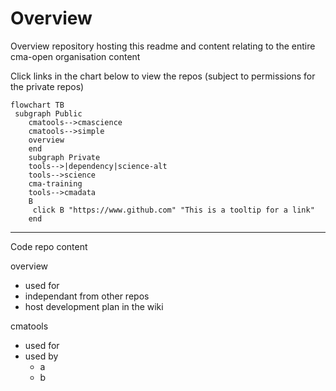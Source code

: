 # Overview

Overview repository hosting this readme and content relating to the entire cma-open organisation content

Click links in the chart below to view the repos (subject to permissions for the private repos)



```mermaid
flowchart TB
 subgraph Public
    cmatools-->cmascience
    cmatools-->simple
    overview
    end
    subgraph Private
    tools-->|dependency|science-alt
    tools-->science
    cma-training
    tools-->cmadata
    B
     click B "https://www.github.com" "This is a tooltip for a link"
    end
```

---

Code repo content

overview
- used for 
- independant from other repos
- host development plan in the wiki

cmatools
- used for
- used by 
    - a
    - b 

